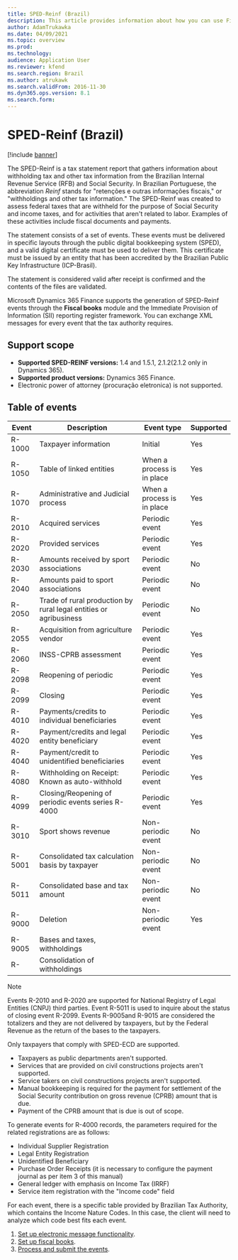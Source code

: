 ```yaml
---
title: SPED-Reinf (Brazil)
description: This article provides information about how you can use Fiscal books and the electronic message framework to set up SPED-Reinf events.
author: AdamTrukawka
ms.date: 04/09/2021
ms.topic: overview
ms.prod: 
ms.technology: 
audience: Application User
ms.reviewer: kfend
ms.search.region: Brazil
ms.author: atrukawk
ms.search.validFrom: 2016-11-30
ms.dyn365.ops.version: 8.1
ms.search.form: 
---
```


# SPED-Reinf (Brazil) 

[!include [banner](../includes/banner.md)]

The SPED-Reinf is a tax statement report that gathers information about withholding tax and other tax information from the Brazilian Internal Revenue Service (RFB) and Social Security. In Brazilian Portuguese, the abbreviation *Reinf* stands for "retenções e outras informações fiscais," or "withholdings and other tax information." The SPED-Reinf was created to assess federal taxes that are withheld for the purpose of Social Security and income taxes, and for activities that aren't related to labor. Examples of these activities include fiscal documents and payments.  

The statement consists of a set of events. These events must be delivered in specific layouts through the public digital bookkeeping system (SPED), and a valid digital certificate must be used to deliver them. This certificate must be issued by an entity that has been accredited by the Brazilian Public Key Infrastructure (ICP-Brasil).

The statement is considered valid after receipt is confirmed and the contents of the files are validated.

Microsoft Dynamics 365 Finance supports the generation of SPED-Reinf events through the **Fiscal books** module and the Immediate Provision of Information (SII) reporting register framework. You can exchange XML messages for every event that the tax authority requires.

## Support scope

- **Supported SPED-REINF versions:** 1.4 and 1.5.1, 2.1.2(2.1.2 only in Dynamics 365).
- **Supported product versions:** Dynamics 365 Finance.
-   Electronic power of attorney (procuração eletronica) is not supported.

## Table of events

| **Event** | **Description**                                                   | **Event type**             | **Supported** |
|-----------|-------------------------------------------------------------------|----------------------------|---------------|
| R-1000    | Taxpayer information                                              | Initial                    | Yes           |
| R-1050    | Table of linked entities                                          | When a process is in place | Yes           |
| R-1070    | Administrative and Judicial process                               | When a process is in place | Yes           |
| R-2010    | Acquired services                                                 | Periodic event             | Yes           |
| R-2020    | Provided services                                                 | Periodic event             | Yes           |
| R-2030    | Amounts received by sport associations                            | Periodic event             | No            |
| R-2040    | Amounts paid to sport associations                                | Periodic event             | No            |
| R-2050    | Trade of rural production by rural legal entities or agribusiness | Periodic event             | No            |
| R-2055    | Acquisition from agriculture vendor                               | Periodic event             | Yes           |
| R-2060    | INSS-CPRB assessment                                              | Periodic event             | Yes           |
| R-2098    | Reopening of periodic                                             | Periodic event             | Yes           |
| R-2099    | Closing                                                           | Periodic event             | Yes           |
| R-4010    | Payments/credits to individual beneficiaries                      | Periodic event             | Yes           |
| R-4020    | Payment/credits and legal entity beneficiary                      | Periodic event             | Yes           |
| R-4040    | Payment/credit to unidentified beneficiaries                      | Periodic event             | Yes           |
| R-4080    | Withholding on Receipt: Known as auto-withhold                    | Periodic event             | Yes           |
| R-4099    | Closing/Reopening of periodic events series R-4000                | Periodic event             | Yes           |
| R-3010    | Sport shows revenue                                               | Non-periodic event         | No            |
| R-5001    | Consolidated tax calculation basis by taxpayer                    | Non-periodic event         | No            |
| R-5011    | Consolidated base and tax amount                                  | Non-periodic event         | No            |
| R-9000    | Deletion                                                          | Non-periodic event         | Yes           |
| R-9005    | Bases and taxes, withholdings                                     |                            |               |
| R-        | Consolidation of withholdings                                     |                            |               |

> [!NOTE]
> Events R-2010 and R-2020 are supported for National Registry of Legal Entities (CNPJ) third parties. Event R-5011 is used to inquire about the status of closing event R-2099.
> Events R-9005and R-9015 are considered the totalizers and they are not delivered by taxpayers, but by the Federal Revenue as the return of the bases to the taxpayers.

Only taxpayers that comply with SPED-ECD are supported.

- Taxpayers as public departments aren't supported.
- Services that are provided on civil constructions projects aren't supported.
- Service takers on civil constructions projects aren't supported.
- Manual bookkeeping is required for the payment for settlement of the Social Security contribution on gross revenue (CPRB) amount that is due.
- Payment of the CPRB amount that is due is out of scope.

To generate events for R-4000 records, the parameters required for the related registrations are as follows:

-   Individual Supplier Registration
-   Legal Entity Registration
-   Unidentified Beneficiary
-   Purchase Order Receipts (it is necessary to configure the payment journal as per item 3 of this manual)
-   General ledger with emphasis on Income Tax (IRRF)
-   Service item registration with the "Income code" field

For each event, there is a specific table provided by Brazilian Tax Authority, which contains the Income Nature Codes. In this case, the client will need to analyze which code best fits each event.

1. [Set up electronic message functionality](latam-bra-sped-reinf-electronic-messages.md). 
2. [Set up fiscal books](latam-bra-sped-reinf-setup-fiscal-books.md).
3. [Process and submit the events](latam-bra-sped-reinf.md).
